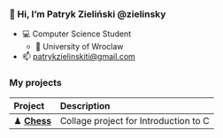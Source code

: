 ### 👋 Hi, I’m Patryk Zieliński @zielinsky 
- 💻 Computer Science Student
  - 🏫 University of Wroclaw
- 📫 patrykzielinskiti@gmail.com

### My projects
|**Project**|**Description**|
|:---|:---|
|♟ **[Chess](https://github.com/zielinsky/chess)**|Collage project for Introduction to C|

<!---
zielinsky/zielinsky is a ✨ special ✨ repository because its `README.md` (this file) appears on your GitHub profile.
You can click the Preview link to take a look at your changes.
--->

